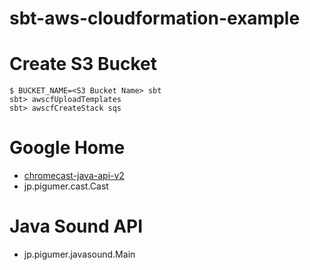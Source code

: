 sbt-aws-cloudformation-example
==============================

# Create S3 Bucket

```
$ BUCKET_NAME=<S3 Bucket Name> sbt
sbt> awscfUploadTemplates
sbt> awscfCreateStack sqs
```

# Google Home

* [chromecast-java-api-v2](https://github.com/vitalidze/chromecast-java-api-v2)
* jp.pigumer.cast.Cast

# Java Sound API

* jp.pigumer.javasound.Main
